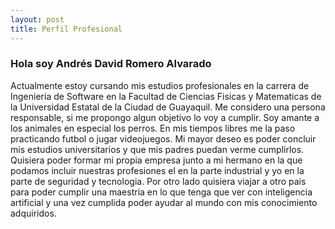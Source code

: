 ```yaml
---
layout: post
title: Perfil Profesional
---
```


### Hola soy Andrés David Romero Alvarado



Actualmente estoy cursando mis estudios profesionales en la carrera de Ingenieria de Software en la Facultad de Ciencias Fisicas y Matematicas de la Universidad Estatal de la Ciudad de Guayaquil. Me considero una persona responsable, si me propongo algun objetivo lo voy a cumplir. Soy amante a los animales en especial los perros. En mis tiempos libres me la paso practicando futbol o jugar videojuegos. Mi mayor deseo es poder concluir mis estudios universitarios y que mis padres puedan verme cumplirlos. Quisiera poder formar mi propia empresa junto a mi hermano en la que podamos incluir nuestras profesiones el en la parte industrial y yo en la parte de seguridad y tecnologia. Por otro lado quisiera viajar a otro pais para poder cumplir una maestria  en lo que tenga que ver con inteligencia artificial y una vez cumplida poder ayudar al mundo con mis conocimiento adquiridos.
